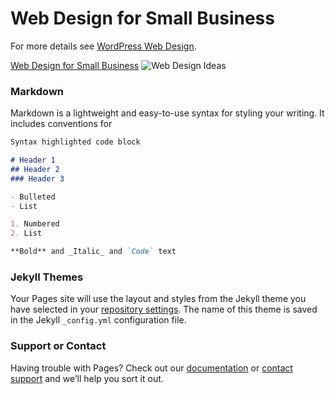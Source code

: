 # Web Design for Small Business

For more details see [WordPress Web Design](http://www.malleeblue.com/web-design-service-and-pricing/).

[Web Design for Small Business](http://www.malleeblue.com/web-design-service-and-pricing/) ![Web Design Ideas](https://i1.wp.com/www.malleeblue.com/wp-content/uploads/2015/09/Coffee-Now-and-Then.png)

### Markdown

Markdown is a lightweight and easy-to-use syntax for styling your writing. It includes conventions for

```markdown
Syntax highlighted code block

# Header 1
## Header 2
### Header 3

- Bulleted
- List

1. Numbered
2. List

**Bold** and _Italic_ and `Code` text
```

### Jekyll Themes

Your Pages site will use the layout and styles from the Jekyll theme you have selected in your [repository settings](https://github.com/SportyDave/wordpress-web-design/settings). The name of this theme is saved in the Jekyll `_config.yml` configuration file.

### Support or Contact

Having trouble with Pages? Check out our [documentation](https://help.github.com/categories/github-pages-basics/) or [contact support](https://github.com/contact) and we’ll help you sort it out.
